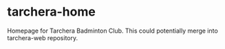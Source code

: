 # tarchera-home
Homepage for Tarchera Badminton Club. This could potentially merge into tarchera-web repository.
